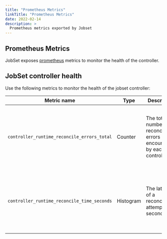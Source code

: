 ```yaml
---
title: "Prometheus Metrics"
linkTitle: "Prometheus Metrics"
date: 2022-02-14
description: >
  Prometheus metrics exported by Jobset
---
```


## Prometheus Metrics

JobSet exposes [prometheus](https://prometheus.io) metrics to monitor the health
of the controller.

## JobSet controller health

Use the following metrics to monitor the health of the jobset controller:

| Metric name | Type | Description | Labels |
| ----------- | ---- | ----------- | ------ |
| `controller_runtime_reconcile_errors_total` | Counter | The total number of reconciliation errors encountered by each controller. | `controller`: name of controller (i.e. use value `jobset` to obtain metrics for jobset controller) |
| `controller_runtime_reconcile_time_seconds` | Histogram | The latency of a reconciliation attempt in seconds. | `controller`: name of controller (i.e. use value `jobset` to obtain metrics for jobset controller) |
